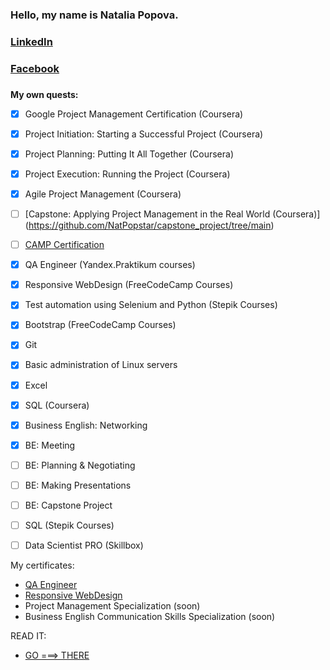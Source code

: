 ### Hello, my name is Natalia Popova. 
### [LinkedIn](www.linkedin.com/in/nataliapopovaqa)
### [Facebook](https://www.facebook.com/profile.php?id=100092604933604)
### 
**My own quests:**
* [x] Google Project Management Certification (Coursera)
* [x] Project Initiation: Starting a Successful Project (Coursera)
* [x] Project Planning: Putting It All Together (Coursera)
* [x] Project Execution: Running the Project (Coursera)
* [x] Agile Project Management (Coursera)
* [ ] [Capstone: Applying Project Management in the Real World (Coursera)] (https://github.com/NatPopstar/capstone_project/tree/main)
* [ ] [CAMP Certification](https://www.pmi.org/certifications/certified-associate-capm)
* [x] QA Engineer (Yandex.Praktikum courses)
* [x] Responsive WebDesign (FreeCodeCamp Courses)
* [x] Test automation using Selenium and Python (Stepik Courses)
* [x] Bootstrap (FreeCodeCamp Courses)
* [x] Git
* [x] Basic administration of Linux servers
* [x] Excel
* [x] SQL (Coursera)
* [x] Business English: Networking
* [x] BE: Meeting
* [ ] BE: Planning & Negotiating
* [ ] BE: Making Presentations
* [ ] BE: Capstone Project
* [ ] SQL (Stepik Courses)
* [ ] Data Scientist PRO (Skillbox)


My certificates:
* [QA Engineer](https://disk.yandex.ru/i/krcLKRzrAlTMyw)
* [Responsive WebDesign](https://www.freecodecamp.org/certification/nat_popstar/responsive-web-design)
* Project Management Specialization (soon)
* Business English Communication Skills Specialization (soon)

READ IT: 
* [GO ===> THERE ](https://github.com/NatPopstar/Books_to_read/blob/main/README.md)


